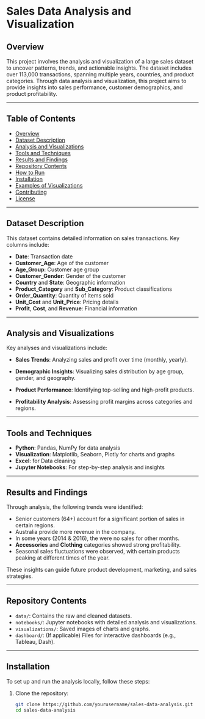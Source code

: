 # Sales Data Analysis and Visualization  

## **Overview**  
This project involves the analysis and visualization of a large sales dataset to uncover patterns, trends, and actionable insights. The dataset includes over 113,000 transactions, spanning multiple years, countries, and product categories. Through data analysis and visualization, this project aims to provide insights into sales performance, customer demographics, and product profitability.

---

## **Table of Contents**  
- [Overview](#overview)  
- [Dataset Description](#dataset-description)  
- [Analysis and Visualizations](#analysis-and-visualizations)  
- [Tools and Techniques](#tools-and-techniques)  
- [Results and Findings](#results-and-findings)  
- [Repository Contents](#repository-contents)  
- [How to Run](#how-to-run)  
- [Installation](#installation)  
- [Examples of Visualizations](#examples-of-visualizations)  
- [Contributing](#contributing)  
- [License](#license)  

---

## **Dataset Description**  
This dataset contains detailed information on sales transactions. Key columns include:  
- **Date**: Transaction date  
- **Customer_Age**: Age of the customer  
- **Age_Group**: Customer age group  
- **Customer_Gender**: Gender of the customer  
- **Country** and **State**: Geographic information  
- **Product_Category** and **Sub_Category**: Product classifications  
- **Order_Quantity**: Quantity of items sold  
- **Unit_Cost** and **Unit_Price**: Pricing details  
- **Profit**, **Cost**, and **Revenue**: Financial information  

---

## **Analysis and Visualizations**  
Key analyses and visualizations include:  
- **Sales Trends**: Analyzing sales and profit over time (monthly, yearly).
  
- **Demographic Insights**: Visualizing sales distribution by age group, gender, and geography.
- **Product Performance**: Identifying top-selling and high-profit products.  
- **Profitability Analysis**: Assessing profit margins across categories and regions.  

---

## **Tools and Techniques**  
- **Python**: Pandas, NumPy for data analysis  
- **Visualization**: Matplotlib, Seaborn, Plotly for charts and graphs
- **Excel**: for Data cleaning
- **Jupyter Notebooks**: For step-by-step analysis and insights  

---

## **Results and Findings**  
Through analysis, the following trends were identified:  
- Senior customers (64+) account for a significant portion of sales in certain regions.
- Australia provide more revenue in the company.
- In some years (2014 & 2016), the were no sales for other months.
- **Accessories** and **Clothing** categories showed strong profitability.  
- Seasonal sales fluctuations were observed, with certain products peaking at different times of the year.  

These insights can guide future product development, marketing, and sales strategies.  

---

## **Repository Contents**  
- `data/`: Contains the raw and cleaned datasets.  
- `notebooks/`: Jupyter notebooks with detailed analysis and visualizations.  
- `visualizations/`: Saved images of charts and graphs.  
- `dashboard/`: (If applicable) Files for interactive dashboards (e.g., Tableau, Dash).  

---

## **Installation**  
To set up and run the analysis locally, follow these steps:  
1. Clone the repository:  
   ```bash  
   git clone https://github.com/yourusername/sales-data-analysis.git  
   cd sales-data-analysis  
